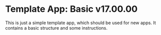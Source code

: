 # Template App: Basic v17.00.00

This is just a simple template app, which should be used for new apps.
It contains a basic structure and some instructions.